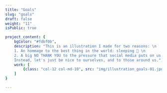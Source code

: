 ```yaml
---
title: "Goals"
slug: "goals"
draft: false
weight: "11"
isPublic: true

project_content: {
	bgColor: "#fdbf0b",
	description: "This is an illustration I made for two reasons: \n
	1. An hommage to the best thing in the world: sleeping 💛 \n
	2. A big NO THANK YOU to the pressure that social media puts on us to be productive and set unreachable goals for ourselves. \n 
	Instead, let's just be nice to ourselves, and to those around us.",
	work: [ 
		{class: "col-12 col-md-10", src: "img/illustration_goals-01.jpg"}
	]
}

---
```

